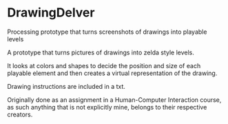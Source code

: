 # DrawingDelver
 Processing prototype that turns screenshots of drawings into playable levels
 
A prototype that turns pictures of drawings into zelda style levels.

It looks at colors and shapes to decide the position and size of each playable element and then creates a virtual representation of the drawing.

Drawing instructions are included in a txt.

Originally done as an assignment in a Human-Computer Interaction course, as such anything that is not explicitly mine, belongs to their respective creators.
